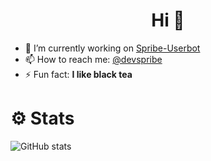 <h1 align="center">Hi 👋</h1>

- 🔭 I’m currently working on [Spribe-Userbot](https://github.com/Pr0n1xGH/spribe-userbot)
- 📫 How to reach me: [@devspribe](https://t.me/devspribe)
- ⚡ Fun fact: **I like black tea**

# ⚙️ Stats

![GitHub stats](https://github-readme-stats.vercel.app/api?username=Pr0n1xGH&show_icons=true&theme=tokyonight)
